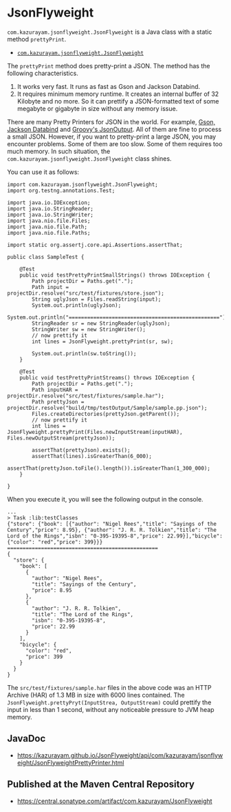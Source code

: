 # JsonFlyweight

`com.kazurayam.jsonflyweight.JsonFlyweight` is a Java class with a static method `prettyPrint`.

- [`com.kazurayam.jsonflyweight.JsonFlyweight`](https://github.com/kazurayam/JsonFlyweight/blob/develop/lib/src/main/java/com/kazurayam/jsonflyweight/JsonFlyweight.java)

The `prettyPrint` method does pretty-print a JSON. The method has the following characteristics.

1. It works very fast. It runs as fast as Gson and Jackson Databind.
2. It requires minimum memory runtime. It creates an internal buffer of 32 Kilobyte and no more. So it can prettify a JSON-formatted text of some megabyte or gigabyte in size without any memory issue. 

There are many Pretty Printers for JSON in the world. For example, [Gson, Jackson Databind](https://www.baeldung.com/java-json-pretty-print) and [Groovy's JsonOutput](https://www.baeldung.com/groovy-json#2-formatting-the-json-output). All of them are fine to process a small JSON. However, if you want to pretty-print a large JSON, you may encounter problems. Some of them are too slow. Some of them requires too much memory. In such situation, the `com.kazurayam.jsonflyweight.JsonFlyweight` class shines.

You can use it as follows:

```
import com.kazurayam.jsonflyweight.JsonFlyweight;
import org.testng.annotations.Test;

import java.io.IOException;
import java.io.StringReader;
import java.io.StringWriter;
import java.nio.file.Files;
import java.nio.file.Path;
import java.nio.file.Paths;

import static org.assertj.core.api.Assertions.assertThat;

public class SampleTest {

    @Test
    public void testPrettyPrintSmallStrings() throws IOException {
        Path projectDir = Paths.get(".");
        Path input = projectDir.resolve("src/test/fixtures/store.json");
        String uglyJson = Files.readString(input);
        System.out.println(uglyJson);
        System.out.println("=================================================");
        StringReader sr = new StringReader(uglyJson);
        StringWriter sw = new StringWriter();
        // now prettify it
        int lines = JsonFlyweight.prettyPrint(sr, sw);

        System.out.println(sw.toString());
    }

    @Test
    public void testPrettyPrintStreams() throws IOException {
        Path projectDir = Paths.get(".");
        Path inputHAR = projectDir.resolve("src/test/fixtures/sample.har");
        Path prettyJson = projectDir.resolve("build/tmp/testOutput/Sample/sample.pp.json");
        Files.createDirectories(prettyJson.getParent());
        // now prettify it
        int lines = JsonFlyweight.prettyPrint(Files.newInputStream(inputHAR), Files.newOutputStream(prettyJson));

        assertThat(prettyJson).exists();
        assertThat(lines).isGreaterThan(6_000);
        assertThat(prettyJson.toFile().length()).isGreaterThan(1_300_000);
    }

}
```

When you execute it, you will see the following output in the console.

```
...
> Task :lib:testClasses
{"store": {"book": [{"author": "Nigel Rees","title": "Sayings of the Century","price": 8.95}, {"author": "J. R. R. Tolkien","title": "The Lord of the Rings","isbn": "0-395-19395-8","price": 22.99}],"bicycle": {"color": "red","price": 399}}}
=================================================
{
  "store": {
    "book": [
      {
        "author": "Nigel Rees",
        "title": "Sayings of the Century",
        "price": 8.95
      },
      {
        "author": "J. R. R. Tolkien",
        "title": "The Lord of the Rings",
        "isbn": "0-395-19395-8",
        "price": 22.99
      }
    ],
    "bicycle": {
      "color": "red",
      "price": 399
    }
  }
}
```

The `src/test/fixtures/sample.har` files in the above code was an HTTP Archive (HAR) of 1.3 MB in size with 6000 lines contained. The `JsonFlyweight.prettyPryt(InputStrea, OutputStream)` could prettify the input in less than 1 second, without any noticeable pressure to JVM heap memory.

## JavaDoc

- https://kazurayam.github.io/JsonFlyweight/api/com/kazurayam/jsonflyweight/JsonFlyweightPrettyPrinter.html

## Published at the Maven Central Repository

- https://central.sonatype.com/artifact/com.kazurayam/JsonFlyweight